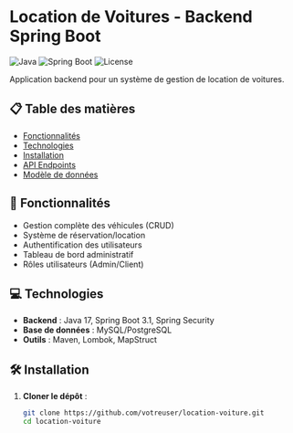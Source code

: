 # Location de Voitures - Backend Spring Boot

![Java](https://img.shields.io/badge/Java-17-blue)
![Spring Boot](https://img.shields.io/badge/Spring_Boot-3.1-green)
![License](https://img.shields.io/badge/License-MIT-orange)

Application backend pour un système de gestion de location de voitures.

## 📋 Table des matières
- [Fonctionnalités](#-fonctionnalités)
- [Technologies](#-technologies)
- [Installation](#-installation)
- [API Endpoints](#-api-endpoints)
- [Modèle de données](#-modèle-de-données)

## 🚀 Fonctionnalités
- Gestion complète des véhicules (CRUD)
- Système de réservation/location
- Authentification des utilisateurs
- Tableau de bord administratif
- Rôles utilisateurs (Admin/Client)

## 💻 Technologies
- **Backend** : Java 17, Spring Boot 3.1, Spring Security
- **Base de données** : MySQL/PostgreSQL
- **Outils** : Maven, Lombok, MapStruct

## 🛠 Installation

1. **Cloner le dépôt** :
   ```bash
   git clone https://github.com/votreuser/location-voiture.git
   cd location-voiture
